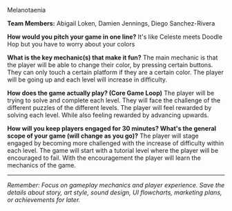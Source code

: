 Melanotaenia

**Team Members:** Abigail Loken, Damien Jennings, Diego Sanchez-Rivera

**How would you pitch your game in one line?**
It's like Celeste meets Doodle Hop but you have to worry about your colors

**What is the key mechanic(s) that make it fun?**
The main mechanic is that the player will be able to change their color, by pressing certain buttons. They can only touch a certain platform if they are a certain color. The player will be going up and each level will increase in difficulty.

**How does the game actually play? (Core Game Loop)**
The player will be trying to solve and complete each level. They will face the challenge of the different puzzles of the different levels.  The player will feel rewarded by solving each level. While also feeling rewarded by advancing upwards.

**How will you keep players engaged for 30 minutes? What's the general scope of your game (will change as you go)?**
The player will stage engaged by becoming more challenged with the increase of difficulty within each level. The game will start with a tutorial level where the player will be encouraged to fail. With the encouragement the player will learn the mechanics of the game.

---
*Remember: Focus on gameplay mechanics and player experience. Save the details about story, art style, sound design, UI flowcharts, marketing plans, or achievements for later.*
